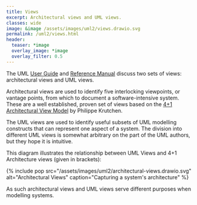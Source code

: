 ```yaml
---
title: Views
excerpt: Architectural views and UML views.
classes: wide
image: &image /assets/images/uml2/views.drawio.svg
permalink: /uml2/views.html
header:
  teaser: *image
  overlay_image: *image
  overlay_filter: 0.5
---
```

The UML [User Guide](https://dl.acm.org/doi/book/10.5555/1088874) and [Reference Manual](https://dl.acm.org/doi/10.5555/993859) discuss two sets of views: architectural views and UML views.

Architectural views are used to identify five interlocking viewpoints, or vantage points, from which to document a software-intensive system. These are a well established, proven set of views based on the [4+1 Architectural View Model](https://en.wikipedia.org/wiki/4%2B1_architectural_view_model) by Philippe Krutchen.

The UML views are used to identify useful subsets of UML modelling constructs that can represent one aspect of a system. The division into different UML views is somewhat arbitrary on the part of the UML authors, but they hope it is intuitive.

This diagram illustrates the relationship between UML Views and 4+1 Architecture views (given in brackets):

{% include pop src="/assets/images/uml2/architectural-views.drawio.svg" alt="Architectural Views" caption="Capturing a system's architecture" %}

As such architectural views and UML views serve different purposes when modelling systems.

